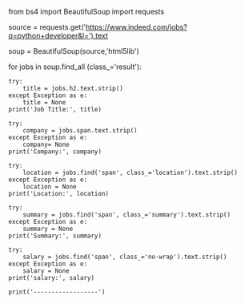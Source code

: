 from bs4 import BeautifulSoup
import requests


source = requests.get('https://www.indeed.com/jobs?q=python+developer&l=').text

soup = BeautifulSoup(source,'html5lib')

for jobs in soup.find_all (class_='result'):

    try:
        title = jobs.h2.text.strip()
    except Exception as e:
        title = None
    print('Job Title:', title)

    try:
        company = jobs.span.text.strip()
    except Exception as e:
        company= None
    print('Company:', company)

    try:
        location = jobs.find('span', class_='location').text.strip()
    except Exception as e:
        location = None
    print('Location:', location)

    try:
        summary = jobs.find('span', class_='summary').text.strip()
    except Exception as e:
        summary = None
    print('Summary:', summary)

    try:
        salary = jobs.find('span', class_='no-wrap').text.strip()
    except Exception as e:
        salary = None
    print('salary:', salary)

    print('------------------')